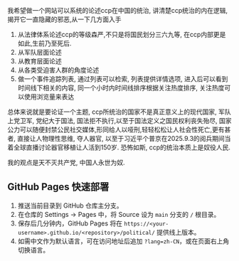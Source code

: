 我希望做一个网站可以系统的论述ccp在中国的统治, 讲清楚ccp统治的内在逻辑, 揭开它一直隐藏的邪恶,从一下几方面入手

1. 从法律体系论述ccp的等级森严,不只是将国民划分三六九等, 在ccp内部更是如此,生前乃至死后.
2. 从军队层面论述
3. 从教育层面论述
4. 从各类受迫害人群的角度论述
5. 做一个事件追踪列表, 通过列表可以检索, 列表提供详情选项, 进入后可以看到时间线下相关的内容, 同一个小时内时间线排序根据关注热度排序, 关注热度可以使用浏览量来表达

总体来说就是要论证一个主题, ccp所统治的国家不是真正意义上的现代国家, 军队上党卫军, 党纪大于国法, 国法拒不执行,以至于国法定义之国民权利丧失殆尽, 国家公力可以随便封禁公民社交媒体,形同给人以哑刑,轻轻松松让人社会性死亡,更有甚者, 直接让人物理性思维, 夺人器官, 以至于习近平个普京在2025.9.3的阅兵期间当着全球直播讨论器官移植让人活到150岁. 恐怖如斯, ccp的统治本质上是奴役人民.

我的观点是天不灭共产党, 中国人永世为奴.

## GitHub Pages 快速部署

1. 推送当前目录到 GitHub 仓库主分支。
2. 在仓库的 Settings → Pages 中，将 Source 设为 `main` 分支的 `/` 根目录。
3. 保存后几分钟内，GitHub Pages 将在 `https://<your-username>.github.io/<repository>/political/` 提供线上版本。
4. 如需中文作为默认语言，可在访问地址后追加 `?lang=zh-CN`，或在页面右上角切换语言。
